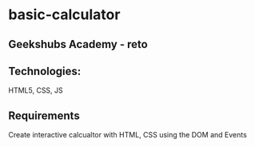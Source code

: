# basic-calculator
## Geekshubs Academy - reto

## Technologies: 
HTML5, CSS, JS

## Requirements
Create interactive calcualtor with HTML, CSS
using the DOM and Events 
